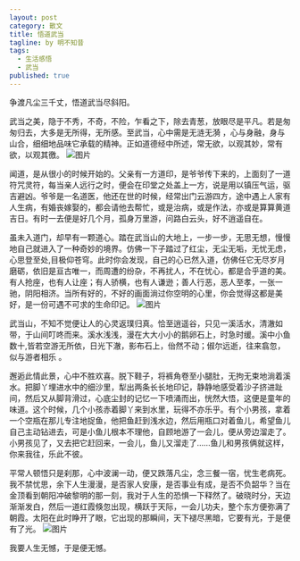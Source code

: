 ```yaml
---
layout: post
category: 散文
title: 悟道武当
tagline: by 明不知昔
tags: 
  - 生活感悟
  - 武当
published: true
---
```


争渡凡尘三千丈，悟道武当尽斜阳。

武当之美，隐于不秀，不奇，不险，乍看之下，除去青葱，放眼尽是平凡。若是匆匆归去，大多是无所得，无所感。至武当，心中需是无涟无漪 ，心与身融，身与山合，细细地品味它承载的精神。正如道德经中所述，常无欲，以观其妙，常有欲，以观其徼。
![图片](http://a2.qpic.cn/psb?/V118G3dh0IatwX/EH96t3bt3FT5oSY3cXdYg2hW4hjSKCijjlprGC9v4Fg!/b/dCEBAAAAAAAA&ek=1&kp=1&pt=0&bo=VAY4BAAAAAARIHk!&t=5&tl=3&su=0111001233&tm=1566104400&sce=0-12-12&rf=2-9) 

<!--more-->

闻道，是从很小的时候开始的。父亲有一方道印，是爷爷传下来的，上面刻了一道符咒灵符，每当亲人远行之时，便会在印堂之处盖上一方，说是用以镇压气运，驱吉避凶。爷爷是一名道医，他还在世的时候，经常出门云游四方，途中遇上人家有人生病，有婚丧嫁娶的，都会请他去帮忙，或是治病，或是作法，亦或是算算黄道吉日。有时一去便是好几个月，孤身万里游，问路白云头，好不逍遥自在。 

虽未入道门，却早有一颗道心。踏在武当山的大地上，一步一步，无思无想，慢慢地自己就进入了一种奇妙的境界。仿佛一下子踏过了红尘，无尘无垢，无忧无虑，心思登至处,目极仰苍穹。此时你会发现，自己的心已然入道，仿佛任它无尽岁月磨砺，依旧是亘古唯一，而周遭的纷杂，不再扰人，不在忧心，都是合乎道的美。有人抢座，也有人让座；有人骄横，也有人谦逊；善人行恶，恶人至孝，一张一驰，阴阳相济。当所有好的，不好的画面淌过你空明的心里，你会觉得这都是美好，是一份可遇不可求的生命印记。
![图片](http://a2.qpic.cn/psb?/V118G3dh0IatwX/qaCXKonHS.ZKYT0XagGCIaX4G3Wu*Dd4q5ymSGu7Ulo!/b/dCEBAAAAAAAA&ek=1&kp=1&pt=0&bo=VAY4BAAAAAARIHk!&t=5&tl=3&su=05109713&tm=1566104400&sce=0-12-12&rf=2-9) 

武当山，不知不觉便让人的心灵返璞归真。恰至逍遥谷，只见一溪活水，清澈如带，于山间叮咚而来。溪水浅浅，漫在大大小小的鹅卵石上，时急时缓。溪中小鱼数十,皆若空游无所依，日光下澈，影布石上，佁然不动；俶尔远逝，往来翕忽，似与游者相乐 。 

邂逅此情此景，心中不胜欢喜。脱下鞋子，将裤角卷至小腿肚，无拘无束地淌着溪水。把脚丫埋进水中的细沙里，犁出两条长长地印记，静静地感受着沙子挤进趾间，然后又从脚背滑过，心底尘封的记忆一下喷涌而出，恍然大悟，这便是童年的味道。这个时候，几个小孩赤着脚丫来到水里，玩得不亦乐乎。有个小男孩，拿着一个空瓶在那儿专注地捉鱼，他把鱼赶到浅水边，然后用瓶口对着鱼儿，希望鱼儿自己主动钻进去，可是小鱼儿根本不理他，自顾地游了一会儿，便从旁边溜走了。小男孩见了，又去把它赶回来，一会儿，鱼儿又溜走了……鱼儿和男孩俩就这样，你来我往，乐此不彼。 

平常人顿悟只是刹那，心中波澜一动，便又跌落凡尘，念三餐一宿，忧生老病死。我不禁忧思，余下人生漫漫，是否家人安康，是否事业有成，是否不负韶华？当在金顶看到朝阳冲破黎明的那一刻，我对于人生的恐惧一下释然了。破晓时分，天边渐渐发白，然后一道红霞倏忽出现，横跃于天际，一会儿功夫，整个东方便弥满了朝霞。太阳在此时睁开了眼，它出现的那瞬间，天下褪尽黑暗，它要有光，于是便有了光。
![图片](http://a3.qpic.cn/psb?/V118G3dh0IatwX/Q2J7N1vSi4IAAn5kHLRzkKOEH5CmNBDLPeqU9DiJ*MU!/b/dCIBAAAAAAAA&ek=1&kp=1&pt=0&bo=gAc4BAAAAAAREJw!&t=5&tl=3&su=0237467457&tm=1566104400&sce=0-12-12&rf=2-9) 

我要人生无憾，于是便无憾。
